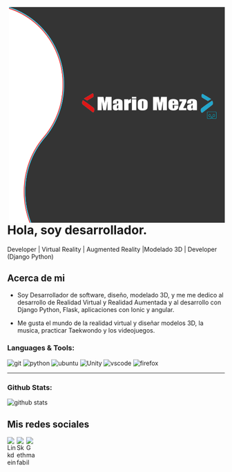<img align="right" width="500" height="500" src="https://github.com/MarioMeza/MarioMeza/blob/master/home-banner-bg.png">


# Hola, soy desarrollador.

Developer | Virtual Reality | Augmented Reality |Modelado 3D | Developer (Django Python)


## Acerca de mi

- Soy Desarrollador de software, diseño, modelado 3D, y me me dedico al desarrollo de Realidad Virtual y Realidad Aumentada y al desarrollo con Django Python, Flask, aplicaciones con Ionic y angular.

- Me gusta el mundo de la realidad virtual y diseñar modelos 3D, la musica, practicar Taekwondo y los videojuegos.

### Languages & Tools:

<img alt="git" src="https://img.shields.io/badge/-Git-F05032?style=flat-square&logo=git&logoColor=white" /> <img alt="python" src="https://img.shields.io/badge/-Python 3.8.5-3776AB?style=flat-square&logo=python&logoColor=white" /> <img alt="ubuntu" src="https://img.shields.io/badge/-Ubuntu 20.04 LTS-E95420?style=flat-square&logo=ubuntu&logoColor=white" /> <img alt="Unity" src="https://icon-icons.com/icons2/2248/PNG/72/unity_icon_136074.png" /> <img alt="vscode" src="https://img.shields.io/badge/-Visual Studio Code-007ACC?style=flat-square&logo=visual-studio-code&logoColor=white" /> <img alt="firefox" src="https://img.shields.io/badge/-Firefox Browser-FF7139?style=flat-square&logo=firefox-browser&logoColor=white" />

---------------------------------------------------------------------------------------------------------------------------------------------------------------------------------

### Github Stats:

![github stats](https://github-readme-stats.vercel.app/api?username=MarioMeza&show_icons=true)

## Mis redes sociales

<a href="https://www.linkedin.com/in/mario-meza96/">
  <img align="left" alt="Linkdein" width="22px" src="https://cdn.jsdelivr.net/npm/simple-icons@v3/icons/linkedin.svg" />
</a>
<a href="https://sketchfab.com/uriel19961810">
  <img width="22px" align="left" alt="Skethfab" src="https://img.icons8.com/color/48/000000/orthogonal-view.png"/>
</a>

<a href="mario.meza.alt@gmail.com">
  <img align="left" alt="Gmail" width="22px" src="https://img.icons8.com/fluent/48/000000/gmail.png"/>
</a>


<!--
**MarioMeza/MarioMeza** is a ✨ _special_ ✨ repository because its `README.md` (this file) appears on your GitHub profile.

Here are some ideas to get you started:
<img align="right" width="500" height="500" src="https://github.com/MarioMeza/MarioMeza/blob/master/home-banner-bg.png">



## Acerca de mi


- 🔭 I’m currently working on ...
- 🌱 I’m currently learning ...
- 👯 I’m looking to collaborate on ...
- 🤔 I’m looking for help with ...
- 💬 Ask me about ...
- 📫 How to reach me: ...
- 😄 Pronouns: ...
- ⚡ Fun fact: ...
-->
